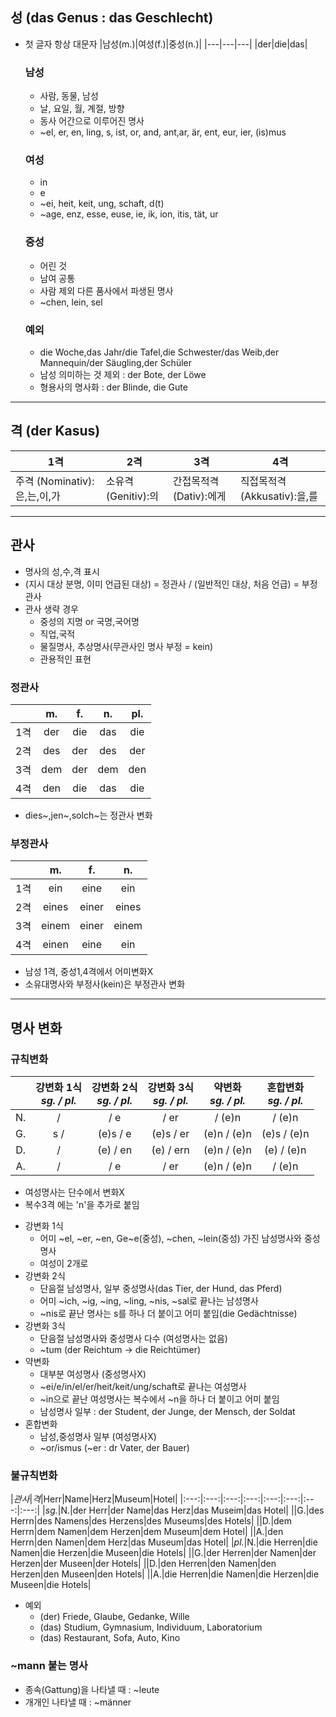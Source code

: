 ## 성 (das Genus : das Geschlecht)
- 첫 글자 항상 대문자
  |남성(m.)|여성(f.)|중성(n.)|
  |---|---|---|
  |der|die|das|
  ### 남성
  - 사람, 동물, 남성
  - 날, 요일, 월, 계절, 방향
  - 동사 어간으로 이루어진 명사
  - ~el, er, en, ling, s, ist, or, and, ant,ar, är, ent, eur, ier, (is)mus
  ### 여성
  - in
  - e
  - ~ei, heit, keit, ung, schaft, d(t)
  - ~age, enz, esse, euse, ie, ik, ion, itis, tät, ur
  ### 중성
  - 어린 것
  - 남여 공통
  - 사람 제외 다른 품사에서 파생된 명사
  - ~chen, lein, sel
  ### 예외
  - die Woche,das Jahr/die Tafel,die Schwester/das Weib,der Mannequin/der Säugling,der Schüler
  - 남성 의미하는 것 제외 : der Bote, der Löwe
  - 형용사의 명사화 : der Blinde, die Gute
<hr>

## 격 (der Kasus)
|1격|2격|3격|4격|
|---|---|---|---|
|주격 (Nominativ):은,는,이,가|소유격 (Genitiv):의|간접목적격 (Dativ):에게|직접목적격 (Akkusativ):을,를|
<hr>

## 관사
- 명사의 성,수,격 표시
- (지시 대상 분명, 이미 언급된 대상) = 정관사 / (일반적인 대상, 처음 언급) = 부정관사
- 관사 생략 경우
  - 중성의 지명 or 국명,국어명
  - 직업,국적
  - 물질명사, 추상명사(무관사인 명사 부정 = kein)
  - 관용적인 표현
### 정관사
||m.|f.|n.|pl.|
|:---:|:---:|:---:|:---:|:---:|
|1격|der|die|das|die|
|2격|des|der|des|der|
|3격|dem|der|dem|den|
|4격|den|die|das|die|
- dies~,jen~,solch~는 정관사 변화
### 부정관사
||m.|f.|n.|
|:---:|:---:|:---:|:---:|
|1격|ein|eine|ein|
|2격|eines|einer|eines|
|3격|einem|einer|einem|
|4격|einen|eine|ein|
- 남성 1격, 중성1,4격에서 어미변화X
- 소유대명사와 부정사(kein)은 부정관사 변화
<hr>

## 명사 변화
### 규칙변화
||강변화 1식<br>*sg. / pl.*|강변화 2식<br>*sg. / pl.*|강변화 3식<br>*sg. / pl.*|약변화<br>*sg. / pl.*|혼합변화<br>*sg. / pl.*|
|:---:|:---:|:---:|:---:|:---:|:---:|
|N.| / | / e| / er| / (e)n| / (e)n|
|G.|s / |(e)s / e|(e)s / er|(e)n / (e)n|(e)s / (e)n|
|D.| / |(e) / en|(e) / ern|(e)n / (e)n|(e) / (e)n|
|A.| / | / e| / er|(e)n / (e)n| / (e)n|
* 여성명사는 단수에서 변화X
* 복수3격 에는 'n'을 추가로 붙임
- 강변화 1식
  + 어미 ~el, ~er, ~en, Ge~e(중성), ~chen, ~lein(중성) 가진 남성명사와 중성명사
  + 여성이 2개로
- 강변화 2식
  + 단음절 남성명사, 일부 중성명사(das Tier, der Hund, das Pferd)
  + 어미 ~ich, ~ig, ~ing, ~ling, ~nis, ~sal로 끝나는 남성명사
  + ~nis로 끝난 명사는 s를 하나 더 붙이고 어미 붙임(die Gedächtnisse)
- 강변화 3식
  + 단음절 남성명사와 중성명사 다수 (여성명사는 없음)
  + ~tum (der Reichtum -> die Reichtümer)
- 약변화
  + 대부분 여성명사 (중성명사X)
  + ~ei/e/in/el/er/heit/keit/ung/schaft로 끝나는 여성명사
  + ~in으로 끝난 여성명사는 복수에서 ~n을 하나 더 붙이고 어미 붙임
  + 남성명사 일부 : der Student, der Junge, der Mensch, der Soldat
- 혼합변화
  + 남성,중성명사 일부 (여성명사X)
  + ~or/ismus (~er : dr Vater, der Bauer)
### 불규칙변화
|*관사*|*격*|Herr|Name|Herz|Museum|Hotel|
|:---:|:---:|:---:|:---:|:---:|:---:|:---:|:---:|
|*sg.*|N.|der Herr|der Name|das Herz|das Museim|das Hotel|
||G.|des Herrn|des Namens|des Herzens|des Museums|des Hotels|
||D.|dem Herrn|dem Namen|dem Herzen|dem Museum|dem Hotel|
||A.|den Herrn|den Namen|dem Herz|das Museum|das Hotel|
|*pl.*|N.|die Herren|die Namen|die Herzen|die Museen|die Hotels|
||G.|der Herren|der Namen|der Herzen|der Museen|der Hotels|
||D.|den Herren|den Namen|den Herzen|den Museen|den Hotels|
||A.|die Herren|die Namen|die Herzen|die Museen|die Hotels|
- 예외
  + (der) Friede, Glaube, Gedanke, Wille
  + (das) Studium, Gymnasium, Individuum, Laboratorium
  + (das) Restaurant, Sofa, Auto, Kino

###  ~mann 붙는 명사
- 종속(Gattung)을 나타낼 때 : ~leute
- 개개인 나타낼 때 : ~männer